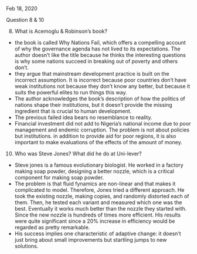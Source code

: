 Feb 18, 2020

Question 8 & 10

8. What is Acemoglu & Robinson’s book? 
-	the book is called Why Nations Fail, which offers a compelling account of why the governance agenda has not lived to its expectations. The author doesn’t like the title because he thinks the interesting questions is why some nations succeed in breaking out of poverty and others don’t. 
-	they argue that mainstream development practice is built on the incorrect assumption. It is incorrect because poor countries don’t have weak institutions not because they don’t know any better, but because it suits the powerful elites to run things this way.
-	The author acknowledges the book’s description of how the politics of nations shape their institutions, but it doesn’t provide the missing ingredient that is crucial to human development. 
-	The previous failed idea bears no resemblance to reality. 
-	Financial investment did not add to Nigeria’s national income due to poor management and endemic corruption. The problem is not about policies but institutions. in addition to provide aid for poor regions, it is also important to make evaluations of the effects of the amount of money.

10. Who was Steve Jones? What did he do at Uni-lever?
-	Steve jones is a famous evolutionary biologist. He worked in a factory making soap powder, designing a better nozzle, which is a critical component for making soap powder. 
-	The problem is that fluid fynamics are non-linear and that makes it complicated to model. Therefore, Jones tried a different approach. He took the existing nozzle, making copies, and randomly distorted each of them. Then, he tested each variant and measured which one was the best. Eventually it works much better than the nozzle they started with. Since the new nozzle is hundreds of times more efficient. His results were quite significant since a 20% increase in efficiency would be regarded as pretty remarkable.
-	His success implies one characteristic of adaptive change: it doesn’t just bring about small improvements but startling jumps to new solutions.
